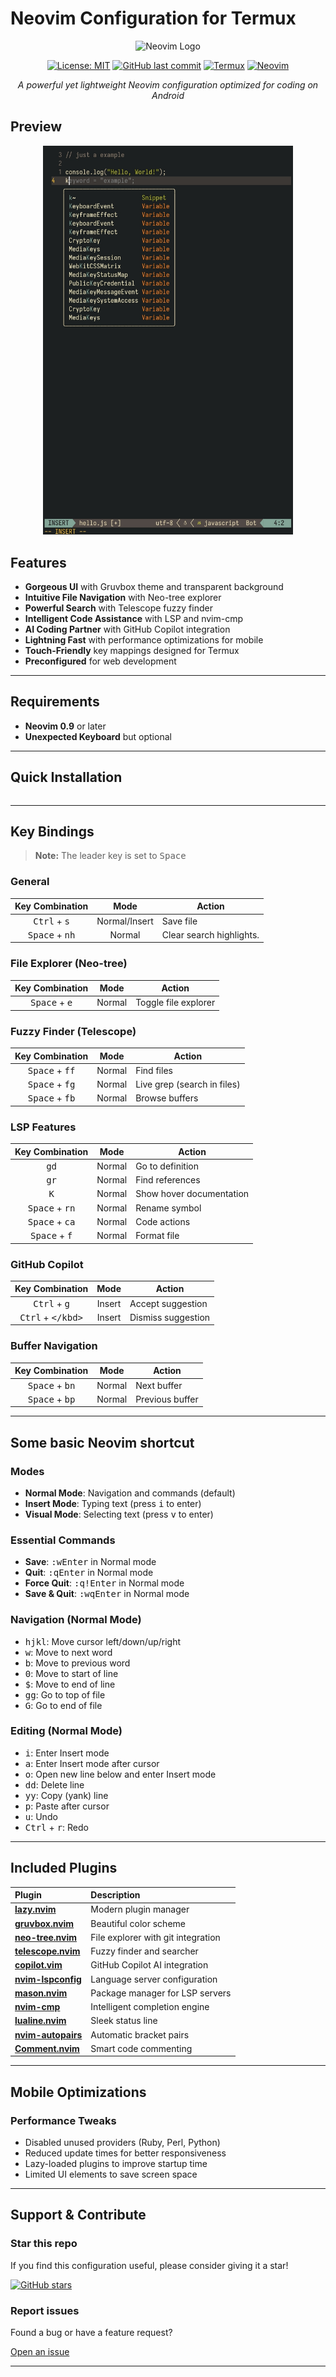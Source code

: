 # Neovim Configuration for Termux

<p align="center">
  <img src="https://neovim.io/logos/neovim-mark-flat.png" alt="Neovim Logo" width="120" height="120">
</p>

<p align="center">
  <a href="https://opensource.org/licenses/MIT"><img src="https://img.shields.io/badge/License-MIT-yellow.svg" alt="License: MIT"></a>
  <a href="https://github.com/nurmuhammedjoy/zenvim"><img src="https://img.shields.io/github/last-commit/nurmuhammedjoy/zenvim?logo=github" alt="GitHub last commit"></a>
  <a href="https://termux.dev/"><img src="https://img.shields.io/badge/Termux-Android-green?logo=android" alt="Termux"></a>
  <a href="https://neovim.io/"><img src="https://img.shields.io/badge/Neovim-0.9+-57A143?logo=neovim" alt="Neovim"></a>
</p>

<p align="center">
  <em> A powerful yet lightweight Neovim configuration optimized for coding on Android </em>
</p>

## Preview 

<p align="center">
  <img src="preview/screenshot.jpg" alt="App Screenshot" width="400"/>
</p>


## Features

-  **Gorgeous UI** with Gruvbox theme and transparent background
-  **Intuitive File Navigation** with Neo-tree explorer  
-  **Powerful Search** with Telescope fuzzy finder
-  **Intelligent Code Assistance** with LSP and nvim-cmp
-  **AI Coding Partner** with GitHub Copilot integration
-  **Lightning Fast** with performance optimizations for mobile
-  **Touch-Friendly** key mappings designed for Termux
-  **Preconfigured** for web development

---

## Requirements

- **Neovim 0.9** or later
- **Unexpected Keyboard** but optional 

---

##  Quick Installation

```bash

```

---

##  Key Bindings

> **Note:** The leader key is set to <kbd>Space</kbd>

### General

| Key Combination | Mode | Action |
|:---------------:|:----:|--------|
| <kbd>Ctrl</kbd> + <kbd>s</kbd> | Normal/Insert | Save file        |
| <kbd>Space</kbd> + <kbd>nh</kbd> | Normal | Clear search highlights.            |

### File Explorer (Neo-tree)

| Key Combination | Mode | Action |
|:---------------:|:----:|--------|
| <kbd>Space</kbd> + <kbd>e</kbd> | Normal | Toggle file explorer |

### Fuzzy Finder (Telescope)

| Key Combination | Mode | Action |
|:---------------:|:----:|--------|
| <kbd>Space</kbd> + <kbd>ff</kbd> | Normal | Find files |
| <kbd>Space</kbd> + <kbd>fg</kbd> | Normal | Live grep (search in files) |
| <kbd>Space</kbd> + <kbd>fb</kbd> | Normal | Browse buffers |

### LSP Features

| Key Combination | Mode | Action |
|:---------------:|:----:|--------|
| <kbd>gd</kbd> | Normal | Go to definition |
| <kbd>gr</kbd> | Normal | Find references |
| <kbd>K</kbd> | Normal | Show hover documentation |
| <kbd>Space</kbd> + <kbd>rn</kbd> | Normal | Rename symbol |
| <kbd>Space</kbd> + <kbd>ca</kbd> | Normal | Code actions |
| <kbd>Space</kbd> + <kbd>f</kbd> | Normal | Format file |

### GitHub Copilot

| Key Combination | Mode | Action |
|:---------------:|:----:|--------|
| <kbd>Ctrl</kbd> + <kbd>g</kbd> | Insert | Accept suggestion |
| <kbd>Ctrl</kbd> + <kbd>\</kbd> | Insert | Dismiss suggestion |

### Buffer Navigation

| Key Combination | Mode | Action |
|:---------------:|:----:|--------|
| <kbd>Space</kbd> + <kbd>bn</kbd> | Normal | Next buffer |
| <kbd>Space</kbd> + <kbd>bp</kbd> | Normal | Previous buffer |

---

## Some basic Neovim shortcut

### Modes
- **Normal Mode**: Navigation and commands (default)
- **Insert Mode**: Typing text (press <kbd>i</kbd> to enter)
- **Visual Mode**: Selecting text (press <kbd>v</kbd> to enter)

### Essential Commands
- **Save**: <kbd>:</kbd><kbd>w</kbd><kbd>Enter</kbd> in Normal mode
- **Quit**: <kbd>:</kbd><kbd>q</kbd><kbd>Enter</kbd> in Normal mode
- **Force Quit**: <kbd>:</kbd><kbd>q</kbd><kbd>!</kbd><kbd>Enter</kbd> in Normal mode
- **Save & Quit**: <kbd>:</kbd><kbd>w</kbd><kbd>q</kbd><kbd>Enter</kbd> in Normal mode

### Navigation (Normal Mode)
- <kbd>h</kbd><kbd>j</kbd><kbd>k</kbd><kbd>l</kbd>: Move cursor left/down/up/right
- <kbd>w</kbd>: Move to next word
- <kbd>b</kbd>: Move to previous word
- <kbd>0</kbd>: Move to start of line
- <kbd>$</kbd>: Move to end of line
- <kbd>gg</kbd>: Go to top of file
- <kbd>G</kbd>: Go to end of file

### Editing (Normal Mode)
- <kbd>i</kbd>: Enter Insert mode
- <kbd>a</kbd>: Enter Insert mode after cursor
- <kbd>o</kbd>: Open new line below and enter Insert mode
- <kbd>dd</kbd>: Delete line
- <kbd>yy</kbd>: Copy (yank) line
- <kbd>p</kbd>: Paste after cursor
- <kbd>u</kbd>: Undo
- <kbd>Ctrl</kbd> + <kbd>r</kbd>: Redo

---

## Included Plugins

| Plugin | Description |
|:-------|:------------|
| **[lazy.nvim](https://github.com/folke/lazy.nvim)** | Modern plugin manager |
| **[gruvbox.nvim](https://github.com/ellisonleao/gruvbox.nvim)** | Beautiful color scheme |
| **[neo-tree.nvim](https://github.com/nvim-neo-tree/neo-tree.nvim)** | File explorer with git integration |
| **[telescope.nvim](https://github.com/nvim-telescope/telescope.nvim)** | Fuzzy finder and searcher |
| **[copilot.vim](https://github.com/github/copilot.vim)** | GitHub Copilot AI integration |
| **[nvim-lspconfig](https://github.com/neovim/nvim-lspconfig)** | Language server configuration |
| **[mason.nvim](https://github.com/williamboman/mason.nvim)** | Package manager for LSP servers |
| **[nvim-cmp](https://github.com/hrsh7th/nvim-cmp)** | Intelligent completion engine |
| **[lualine.nvim](https://github.com/nvim-lualine/lualine.nvim)** | Sleek status line |
| **[nvim-autopairs](https://github.com/windwp/nvim-autopairs)** | Automatic bracket pairs |
| **[Comment.nvim](https://github.com/numToStr/Comment.nvim)** | Smart code commenting |

---

## Mobile Optimizations

### Performance Tweaks
-  Disabled unused providers (Ruby, Perl, Python)
-  Reduced update times for better responsiveness
-  Lazy-loaded plugins to improve startup time
-  Limited UI elements to save screen space

---

## Support & Contribute

### Star this repo
If you find this configuration useful, please consider giving it a star!

[![GitHub stars](https://img.shields.io/github/stars/nurmuhammedjoy/zenvim?style=social)](https://github.com/nurmuhammedjoy/zenvim)

### Report issues
Found a bug or have a feature request? 

[Open an issue](https://github.com/nurmuhammedjoy/zenvim/issues/new)

---
